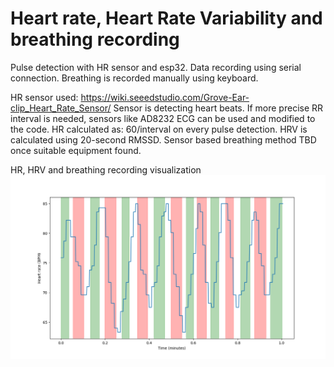 # Heart rate, Heart Rate Variability and breathing recording

Pulse detection with HR sensor and esp32. Data recording using serial connection. Breathing is recorded manually using keyboard.

HR sensor used: https://wiki.seeedstudio.com/Grove-Ear-clip_Heart_Rate_Sensor/
Sensor is detecting heart beats. If more precise RR interval is needed, sensors like AD8232 ECG can be used and modified to the code.
HR calculated as: 60/interval on every pulse detection.
HRV is calculated using 20-second RMSSD.
Sensor based breathing method TBD once suitable equipment found.

HR, HRV and breathing recording visualization
![alt text](hr_breathing.png)

